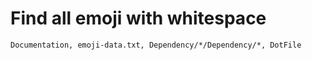 # Find all emoji with whitespace

```
Documentation, emoji-data.txt, Dependency/*/Dependency/*, DotFile
```
